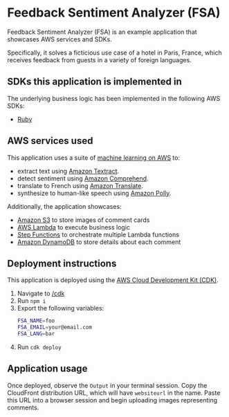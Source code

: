 # Feedback Sentiment Analyzer (FSA)

Feedback Sentiment Analyzer (FSA) is an example application that showcases AWS services and SDKs.

Specifically, it solves a ficticious use case of a hotel in Paris, France, which receives feedback from guests in a variety of foreign languages.

## SDKs this application is implemented in
The underlying business logic has been implemented in the following AWS SDKs:
* [Ruby](../../ruby/cross-services/feedback-sentiment-analyzer/README.md)


## AWS services used

This application uses a suite of [machine learning on AWS](https://aws.amazon.com/machine-learning/) to:
* extract text using [Amazon Textract](https://aws.amazon.com/textract/).
* detect sentiment using [Amazon Comprehend](https://aws.amazon.com/comprehend/).
* translate to French using [Amazon Translate](https://aws.amazon.com/translate/).
* synthesize to human-like speech using [Amazon Polly](https://aws.amazon.com/polly/).

Additionally, the application showcases:
* [Amazon S3]() to store images of comment cards
* [AWS Lambda]() to execute business logic
* [Step Functions]() to orchestrate multiple Lambda functions 
* [Amazon DynamoDB]() to store details about each comment

## Deployment instructions
This application is deployed using the [AWS Cloud Development Kit (CDK)](https://aws.amazon.com/cdk/).

1. Navigate to [/cdk](/client)
1. Run `npm i`
1. Export the following variables:
    ```bash
    FSA_NAME=foo
    FSA_EMAIL=your@email.com
    FSA_LANG=bar
    ```
1. Run `cdk deploy`

## Application usage
Once deployed, observe the `Output` in your terminal session.
Copy the CloudFront distribution URL, which will have `websiteurl` in the name.
Paste this URL into a browser session and begin uploading images representing comments.
